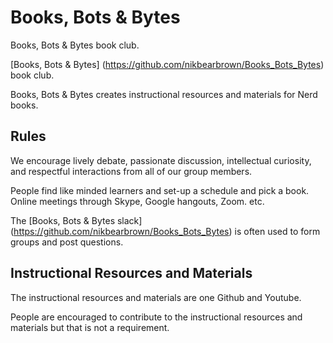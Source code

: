 # Books, Bots &amp; Bytes
Books, Bots &amp; Bytes book club.

[Books, Bots &amp; Bytes] (https://github.com/nikbearbrown/Books_Bots_Bytes) book club.

Books, Bots & Bytes creates instructional resources and materials for Nerd books.  

## Rules

We encourage lively debate, passionate discussion, intellectual curiosity, and respectful interactions from all of our group members.

People find like minded learners and set-up a schedule and pick a book. Online meetings through Skype, Google hangouts, Zoom. etc. 

The [Books, Bots &amp; Bytes slack] (https://github.com/nikbearbrown/Books_Bots_Bytes) is often used to form groups and post questions.

## Instructional Resources and Materials

The instructional resources and materials are one Github and Youtube.

People are encouraged to contribute to the instructional resources and materials but that is not a requirement. 



 
